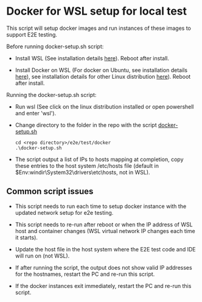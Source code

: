 # Docker for WSL setup for local test

This script will setup docker images and run instances of these images to support E2E testing.

Before running docker-setup.sh script:

- Install WSL (See installation details [here](https://docs.microsoft.com/windows/wsl/install)). Reboot after install.

- Install Docker on WSL (For docker on Ubuntu, see installation details [here](https://docs.docker.com/engine/install/ubuntu/#install-using-the-repository)), see installation details for other Linux distribution [here](https://docs.docker.com/engine/install/)). Reboot after install.
  
Running the docker-setup.sh script:

- Run wsl (See click on the linux distribution installed or open powershell and enter 'wsl').
  
- Change directory to the folder in the repo with the script [docker-setup.sh](https://github.com/Azure/azure-iot-sdk-java/iot-e2e-tests/docker/docker-setup.sh)
  
  ```Shell
  cd <repo directory>/e2e/test/docker
  .\docker-setup.sh
  ```

- The script output a list of IPs to hosts mapping at completion, copy these entries to the host system /etc/hosts file (default in $Env:windir\System32\drivers\etc\hosts, not in WSL).

## Common script issues

- This script needs to run each time to setup docker instance with the updated network setup for e2e testing.

- This script needs to re-run after reboot or when the IP address of WSL host and container changes (WSL virtual network IP changes each time it starts).

- Update the host file in the host system where the E2E test code and IDE will run on (not WSL).

- If after running the script, the output does not show valid IP addresses for the hostnames, restart the PC and re-run this script.

- If the docker instances exit immediately, restart the PC and re-run this script.

